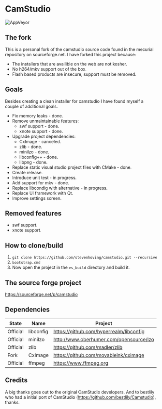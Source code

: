 # CamStudio

![AppVeyor](https://ci.appveyor.com/api/projects/status/github/stevenhoving/camstudio?branch=master&svg=true)


## The fork
This is a personal fork of the camstudio source code found in the mecurial repository on sourceforge.net.
I have forked this project because:
* The installers that are availible on the web are not kosher.
* No h264/mkv support out of the box.
* Flash based products are insecure, support must be removed.

## Goals
Besides creating a clean installer for camstudio I have found myself a couple of additional goals.
* Fix memory leaks - done.
* Remove unmaintainable features:
  * swf support - done.
  * xnote support - done.
* Upgrade project dependencies:
  * CxImage - canceled.
  * zlib - done.
  * minilzo - done.
  * libconfig++ - done.
  * libpng - done.
* Replace static visual studio project files with CMake - done.
* Create release.
* Introduce unit test - in progress.
* Add support for mkv - done.
* Replace libcondig with alternative - in progress.
* Replace UI framework with Qt.
* Improve settings screen.

## Removed features
* swf support.
* xnote support.

## How to clone/build
1. `git clone https://github.com/stevenhoving/camstudio.git --recursive`
2. `bootstrap.cmd`
3. Now open the project in the `vs_build` directory and build it.

## The source forge project
https://sourceforge.net/p/camstudio

## Dependencies
State | Name | Project
----- | -----|--------
Official| libconfig | https://github.com/hyperrealm/libconfig
Official| minilzo | http://www.oberhumer.com/opensource/lzo
Official| zlib | https://github.com/madler/zlib
Fork| CxImage | https://github.com/movableink/cximage
Official| ffmpeg | https://www.ffmpeg.org

## Credits
A big thanks goes out to the original CamStudio developers. And to bestlily who had a initial port of CamStudio (https://github.com/bestlily/Camstudio), thanks.
